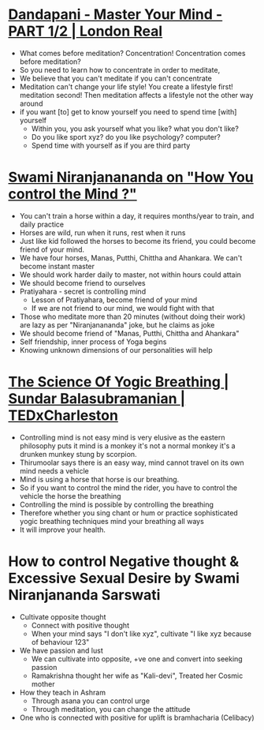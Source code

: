 # [Dandapani - Master Your Mind - PART 1/2 | London Real](https://www.youtube.com/watch?v=FeGOZ9gUe5k)
* What comes before meditation? Concentration! Concentration comes before meditation?
* So you need to learn how to concentrate in order to meditate,
* We believe that you can't meditate if you can't concentrate
* Meditation can't change your life style! You create a lifestyle first! meditation second! Then meditation affects a lifestyle not the other way around
* if you want [to] get to know yourself you need to spend time [with] yourself
  * Within you, you ask yourself what you like? what you don't like?
  * Do you like sport xyz? do you like psychology? computer?
  * Spend time with yourself as if you are third party
  
# [Swami Niranjanananda on "How You control the Mind ?"](https://www.youtube.com/watch?v=Ll5Z8m8YOoM&t=14s)
* You can't train a horse within a day, it requires months/year to train, and daily practice
* Horses are wild, run when it runs, rest when it runs
* Just like kid followed the horses to become its friend, you could become friend of your mind.
* We have four horses, Manas, Putthi, Chittha and Ahankara. We can't become instant master
* We should work harder daily to master, not within hours could attain
* We should become friend to ourselves
* Pratiyahara - secret is controlling mind
  * Lesson of  Pratiyahara, become friend of your mind
  * If we are not friend to our mind, we would fight with that
* Those who meditate more than 20 minutes (without doing their work) are lazy as per "Niranjanananda" joke, but he claims as joke
* We should become friend of "Manas, Putthi, Chittha and Ahankara"
* Self friendship, inner process of Yoga begins
* Knowing unknown dimensions of our personalities will help

# [The Science Of Yogic Breathing | Sundar Balasubramanian | TEDxCharleston](https://www.youtube.com/watch?v=aIfwbEvXtwo)
  * Controlling mind is not easy mind is very elusive as the eastern philosophy puts it mind is a monkey it's not a normal monkey it's a drunken munkey stung by scorpion.
  * Thirumoolar says there is an easy way, mind cannot travel on its own mind needs a vehicle
  * Mind is using a horse that horse is our breathing.
  * So if you want to control the mind the rider, you have to control the vehicle the horse the breathing 
  * Controlling the mind is possible by controlling the breathing 
  * Therefore whether you sing chant or hum or practice sophisticated yogic breathing techniques mind your breathing all ways
  * It will improve your health.
  

# How to control Negative thought & Excessive Sexual Desire by Swami Niranjananda Sarswati
* Cultivate opposite thought
  * Connect with positive thought
  * When your mind says "I don't like xyz", cultivate "I like xyz because of behaviour 123"
* We have passion and lust
  * We can cultivate into opposite, +ve one and convert into seeking passion
  * Ramakrishna thought her wife as "Kali-devi", Treated her Cosmic mother
* How they teach in Ashram  
  * Through asana you can control urge
  * Through meditation, you can change the attitude
* One who is connected with positive for uplift is bramhacharia (Celibacy)  
